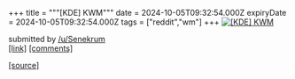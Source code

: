 +++
title = """[KDE] KWM"""
date = 2024-10-05T09:32:54.000Z
expiryDate = 2024-10-05T09:32:54.000Z
tags = ["reddit","wm"]
+++
[![[KDE] KWM](https://b.thumbs.redditmedia.com/KeQRNAbKji4tFHsGZqznh74xYpGLLmkYhN8M9ytXihQ.jpg "[KDE] KWM")](https://www.reddit.com/r/unixporn/comments/1fwmn0m/kde_kwm/)

submitted by [/u/Senekrum](https://www.reddit.com/user/Senekrum)  
[\[link\]](https://www.reddit.com/gallery/1fwmn0m) [\[comments\]](https://www.reddit.com/r/unixporn/comments/1fwmn0m/kde_kwm/)

[[source]](https://www.reddit.com/r/unixporn/comments/1fwmn0m/kde_kwm/)
